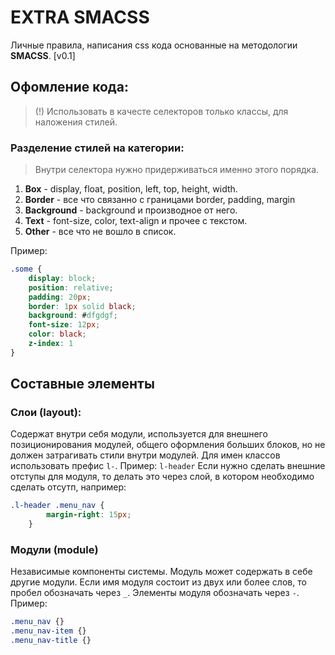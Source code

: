 # EXTRA SMACSS

Личные правила, написания css кода основанные на методологии **SMACSS**.
[v0.1]

## Офомление кода:

> (!) Использовать в качесте селекторов только классы, для наложения стилей.

### Разделение стилей на категории:
> Внутри селектора нужно придерживаться именно этого порядка.
1. **Box** - display, float, position, left, top, height, width.
2. **Border** - все что связанно с границами border, padding, margin
3. **Background** - background  и производное от него.
4. **Text** - font-size, color, text-align и прочее с текстом.
5. **Other** - все что не вошло в список.

Пример:
```css
.some {
    display: block;
    position: relative;
    padding: 20px;
    border: 1px solid black;
    background: #dfgdgf;
    font-size: 12px;
    color: black;
    z-index: 1
}
```

## Составные элементы

### Слои (layout):

Содержат внутри себя модули, используется для внешнего позиционирования модулей,
общего оформления больших блоков, но не должен затрагивать стили внутри модулей.
Для имен классов использовать префис ```l-```. Пример: ```l-header```
Если нужно сделать внешние отступы для модуля, то делать это через слой, в котором необходимо сделать отсутп, например:
```css
.l-header .menu_nav {
        margin-right: 15px;
    }
```

### Модули (module)

Независимые компоненты системы. Модуль может содержать в себе другие модули. Если имя модуля состоит из двух или более слов, 
то пробел обозначать через ```_```.
Элементы модуля обозначать через ```-```. Пример: 
```css
.menu_nav {}
.menu_nav-item {}
.menu_nav-title {}
```
